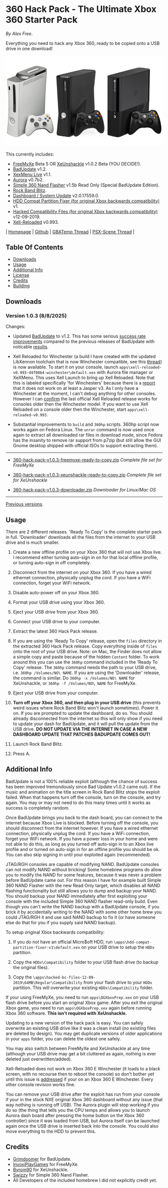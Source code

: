 # 360 Hack Pack - The Ultimate Xbox 360 Starter Pack

_By Alex Free_.

Everything you need to hack any Xbox 360, ready to be copied onto a USB drive in one download! 

![xbox 360 consoles](images/360.png)

This currently includes:

* [FreeMyXe](https://github.com/FreeMyXe/FreeMyXe) Beta 5 OR [XeUnshackle](https://github.com/Byrom90/XeUnshackle) v1.0.2 Beta (YOU DECIDE!).
* [BadUpdate](https://github.com/grimdoomer/Xbox360BadUpdate) v1.2.
* [XexMenu Live](https://digiex.net/threads/xexmenu-1-1-download-xex-menu-iso-live-and-xex-file-manager-for-xbox-360.11096/) v1.1.
* [Aurora](http://phoenix.xboxunity.net/#/news) v0.7b2.
* [Simple 360 Nand Flasher](https://github.com/Swizzy/XDK_Projects) v1.5b Read Only (Special BadUpdate Edition).
* [Rock Band Blitz](https://digiex.net/threads/rock-band-blitz-xbox-live-arcade-download-delisted-from-xbla.15780/).
* [Dashboard / System Update](https://digiex.net/threads/xbox-360-dashboard-system-update-2-0-17559-0-download-with-avatars.16047/) v2.0.17559.0.
* [HDD Compat Partition Fixer (for original Xbox backwards compatibility)](https://consolemods.org/wiki/File:Hdd_compat_partition_fixer_v1.zip) v1.
* [Hacked Compatibility Files (for original Xbox backwards compatibility)](https://consolemods.org/wiki/Xbox_360:Original_Xbox_Games) v12-09-2019.
* [Xell-Reloaded](https://github.com/Free60Project/xell-reloaded) v0.993.

| [Homepage](https://alex-free.github.io/360-hack-pack) | [Github](https://github.com/alex-free/360-hack-pack) | [GBATemp Thread](https://gbatemp.net/threads/xbox-360-hack-pack-everything-you-need-in-one-download.668769/) | [PSX-Scene Thread](https://www.psx-place.com/threads/xbox-360-hack-pack-everything-you-need-in-one-download.47216/#post-410883) |

## Table Of Contents

* [Downloads](#downloads)
* [Usage](#usage)
* [Additional Info](#additional-info)
* [License](license.md)
* [Credits](#credits)
* [Building](build.md)

## Downloads

### Version 1.0.3 (8/8/2025)

Changes:

* Updated [BadUpdate](https://github.com/grimdoomer/Xbox360BadUpdate) to v1.2. This has some serious [success rate improvements](https://github.com/grimdoomer/Xbox360BadUpdate/pull/24) compared to the previous releases of BadUpdate with noticable [results](https://gbatemp.net/threads/new-xbox-360-hypervisor-exploit-software-based.662219/post-10706382).

* Xell Reloaded for Winchester (a build I have created with the updated LibXennon toolchain that is now Winchester compatible, see this [thread](https://gbatemp.net/threads/xell-reloaded-build-compatible-with-all-consoles-including-winchester.670339/)) is now available. To start it on your console, launch  `apps\xell-reloaded-v0.993-d4f08b4-winchester\default.xex` with Aurora file manager or XeXMenu. This uses Xell Launch to bring up Xell Reloaded. Note that this is labeled specifically 'for Winchesters' because there is a [report](https://gbatemp.net/threads/xell-reloaded-build-compatible-with-all-consoles-including-winchester.670339/post-10659739) that it does not work on at least a Jasper v3. As I only have a Winchester at the moment, I can't debug anything for other consoles. However I can [confirm](https://gbatemp.net/threads/xell-reloaded-build-compatible-with-all-consoles-including-winchester.670339/post-10662028) the last official Xell Reloaded release works for consoles older then the Winchester model. If you want to use Xell Reloaded on a console older then the Winchester, start `apps\xell-reloaded-v0.993`.

* Substantial improvements to `build` and `360hp` scripts. 360hp script now works again on Fedora Linux. The `unrar` command is now used once again to extract all downloaded rar files in download mode, since Fedora has the insanity to remove rar support from p7zip (but still allow the GUI Gnome desktop shipped with official ISOs to support extracting them).

---------------------------------------

* [360-hack-pack-v1.0.3-freemyxe-ready-to-copy.zip](https://github.com/alex-free/360-hack-pack/releases/download/v1.0.3/360-hack-pack-v1.0.3-freemyxe-ready-to-copy.zip) _Complete file set for FreeMyXe_

* [360-hack-pack-v1.0.3-xeunshackle-ready-to-copy.zip](https://github.com/alex-free/360-hack-pack/releases/download/v1.0.3/360-hack-pack-v1.0.3-xeunshackle-ready-to-copy.zip) _Complete file set for XeUnshackle_

* [360-hack-pack-v1.0.3-downloader.zip](https://github.com/alex-free/360-hack-pack/releases/download/v1.0.3/360-hack-pack-v1.0.3-downloader.zip) _Downloader for Linux/Mac OS_

---------------------------------------

[Previous versions](changelog.md).

## Usage

There are 2 different releases. 'Ready To Copy' is the complete starter pack in full. 'Downloader' downloads all the files from the internet to your USB drive and is much smaller.

1) Create a new offline profile on your Xbox 360 that will not use Xbox live. I recommend either turning auto-sign in on for that local offline profile, or turning auto-sign in off completely.

2) Disconnect from the internet on your Xbox 360. If you have a wired ethernet connection, physically unplug the cord. If you have a WiFi connection, forget your WiFi network.

3) Disable auto-power off on your Xbox 360.

4) Format your USB drive using your Xbox 360.

5) Eject your USB drive from your Xbox 360.

6) Connect your USB drive to your computer.

7) Extract the latest 360 Hack Pack release.

8) If you are using the 'Ready To Copy' release, open the `files` directory in the extracted 360 Hack Pack release. Copy everything inside of `files` onto the root of your USB drive. Note: on Mac, the Finder does not allow a simple copy and paste because of the hidden `Content` folder. To work around this you can use the `360hp` command included in the 'Ready To Copy' release. The `360hp` command needs the path to your USB drive, i.e. `360hp /Volumes/NO\ NAME`. If you are using the 'Downloader' release, the command is similar. Do `360hp -x /Volumes/NO\ NAME` for XeUnshackle, or `360hp -f /Volumes/NO\ NAME` for FreeMyXe.

9) Eject your USB drive from your computer.

10) **Turn off your Xbox 360, and then plug in your USB drive** (this prevents weird issues where Rock Band Blitz won't launch sometimes). Power it on. If you are prompted to update the dashboard, do so. You should already disconnected from the internet so this will only show if you need to update your dash for BadUpdate, and it will pull the update from the USB drive. **DO NOT UPDATE VIA THE INTERNET IN CASE A NEW DASHBOARD UPDATE THAT PATCHES BADUPDATE COMES OUT!**

11) Launch Rock Band Blitz.

12) Press A.

## Additional Info

BadUpdate is not a 100% reliable exploit (although the chance of success has been improved tremondously since Bad Update v1.0.2 came out). If the music and animation on the title screen in Rock Band Blitz stops the exploit failed. When that happens turn off the console, turn on the console, and try again. You may or may not need to do this many times until it works as success is completely random.

Once BadUpdate brings you back to the dash board, you can connect to the internet because Xbox Live is blocked. Before turning off the console, you should disconnect from the internet however. If you have a wired ethernet connection, physically unplug the cord. If you have a WiFi connection, forget your WiFi network. If you have a power loss in your home and were not able to do this, as long as you turned off auto-sign in to an Xbox live profile and or turned on auto-sign in for an offline profile you should be ok. You can also skip signing in until your exploited again (recommended).

JTAG/RGH consoles are capable of modifying NAND. BadUpdate consoles can not modify NAND without bricking! Some homebrew programs do allow you to modify the NAND for some features, because it was never a problem before BadUpdate came out. For this reason I have for example built Simple 360 NAND Flasher with the new Read Only target, which disables all NAND flashing functionality but still allows you to dump and backup your NAND. You should backup your NAND immediately after first exploiting your console with the included Simple 360 NAND flasher read-only build. Even though you can't write the NAND backup with a BadUpdate console, if you brick it by accidentally writing to the NAND with some other home brew you could JTAG/RGH it and use said NAND backup to fix it (or have someone else do that for you if you supply said NAND backup).

To setup original Xbox backwards compatibility:

1) If you do not have an official Micro$oft HDD, run `\apps\hdd-compat-partition-fixer-v1\default.xex` on your USB drive to setup the `HDDx` partition.

2) Copy the `HDDx\Compatibility` folder to your USB flash drive (to backup the original files).

3) Copy the `\apps\hacked-bc-files-12-09-2019\64MB\Regular\Compatibility` from your flash drive to your `HDDx` partition. This will overwrite your existing `HDDx\Compatibility` folder.

If your using FreeMyXe, you need to run `apps\OGXboxPrep.xex` on your USB flash drive before you start an original Xbox game. After you exit the original Xbox game, you need to run `apps\OGXboxPrep.xex` again before running Xbox 360 software. **This isn't required with XeUnshackle.**

Updating to a new version of the hack pack is easy. You can safely overwrite an existing USB drive like it was a clean install (no existing files are deleted by design). You may get duplicate versions of older applications in your `apps` folder, you can delete the oldest one safely.

You may also switch between FreeMyXe and XeUnshackle at any time (although your USB drive may get a bit cluttered as again, nothing is ever deleted just overwritten/added).

Xell-Reloaded does not work on Xbox 360 E Winchester (it loads to a black screen, with no recourse then to reboot the console) so don't bother yet until this issue is [addressed](https://github.com/FreeMyXe/FreeMyXe/issues/14#issuecomment-2782039804) if your on an Xbox 360 E Winchester. Every other console revision works fine.

You can remove your USB drive after the exploit has run from your console if your in the stock NXE original Xbox 360 dashboard without any issue (that way nothing is running off USB). The Aurora plugin will stop working if you do so (the thing that tells you the CPU temps and allows you to launch Aurora dash board after pressing the home button on the Xbox 360 controller) since it was loaded from USB, but Aurora itself can be launched again once the USB drive is inserted back into the console. You could also move everything to the HDD to prevent this.
 
 ## Credits

* [Grimdoomer](https://github.com/grimdoomer) for BadUpdate.
* [InvoxiPlayGames](https://github.com/InvoxiPlayGames) for FreeMyXe.
* [Byrom90](https://github.com/Byrom90) for XeUnshackle.
* [Swizzy](https://github.com/Swizzy) for Simple 360 Nand Flasher.
* All Developers of the included homebrew I did not explicitly credit yet.